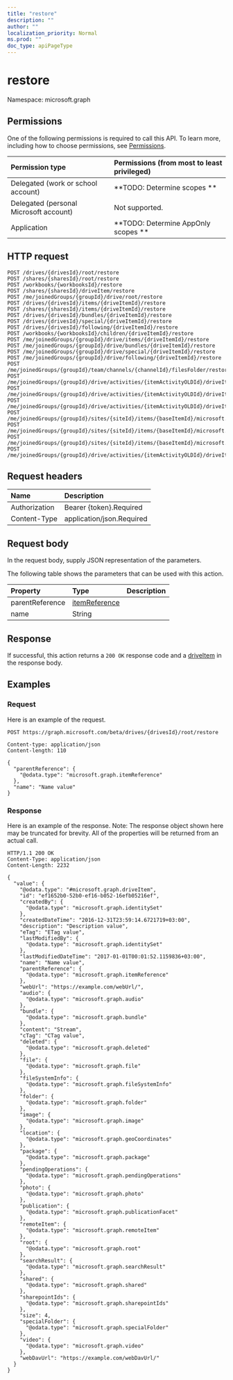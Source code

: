 ```yaml
---
title: "restore"
description: ""
author: ""
localization_priority: Normal
ms.prod: ""
doc_type: apiPageType
---
```


# restore

Namespace: microsoft.graph



## Permissions
One of the following permissions is required to call this API. To learn more, including how to choose permissions, see [Permissions](/concepts/permissions-reference.md).

|Permission type|Permissions (from most to least privileged)|
|:---|:---|
|Delegated (work or school account)|**TODO: Determine scopes **|
|Delegated (personal Microsoft account)|Not supported.|
|Application|**TODO: Determine AppOnly scopes **|

## HTTP request
<!-- {
  "blockType": "ignored"
}
-->
``` http
POST /drives/{drivesId}/root/restore
POST /shares/{sharesId}/root/restore
POST /workbooks/{workbooksId}/restore
POST /shares/{sharesId}/driveItem/restore
POST /me/joinedGroups/{groupId}/drive/root/restore
POST /drives/{drivesId}/items/{driveItemId}/restore
POST /shares/{sharesId}/items/{driveItemId}/restore
POST /drives/{drivesId}/bundles/{driveItemId}/restore
POST /drives/{drivesId}/special/{driveItemId}/restore
POST /drives/{drivesId}/following/{driveItemId}/restore
POST /workbooks/{workbooksId}/children/{driveItemId}/restore
POST /me/joinedGroups/{groupId}/drive/items/{driveItemId}/restore
POST /me/joinedGroups/{groupId}/drive/bundles/{driveItemId}/restore
POST /me/joinedGroups/{groupId}/drive/special/{driveItemId}/restore
POST /me/joinedGroups/{groupId}/drive/following/{driveItemId}/restore
POST /me/joinedGroups/{groupId}/team/channels/{channelId}/filesFolder/restore
POST /me/joinedGroups/{groupId}/drive/activities/{itemActivityOLDId}/driveItem/restore
POST /me/joinedGroups/{groupId}/drive/activities/{itemActivityOLDId}/driveItem/listItem/driveItem/restore
POST /me/joinedGroups/{groupId}/drive/activities/{itemActivityOLDId}/driveItem/children/{driveItemId}/restore
POST /me/joinedGroups/{groupId}/sites/{siteId}/items/{baseItemId}/microsoft.graph.sharedDriveItem/root/restore
POST /me/joinedGroups/{groupId}/sites/{siteId}/items/{baseItemId}/microsoft.graph.sharedDriveItem/driveItem/restore
POST /me/joinedGroups/{groupId}/sites/{siteId}/items/{baseItemId}/microsoft.graph.sharedDriveItem/items/{driveItemId}/restore
POST /me/joinedGroups/{groupId}/drive/activities/{itemActivityOLDId}/driveItem/analytics/itemActivityStats/{itemActivityStatId}/activities/{itemActivityId}/driveItem/restore
```

## Request headers
|Name|Description|
|:---|:---|
|Authorization|Bearer {token}.Required|
|Content-Type|application/json.Required|

## Request body
In the request body, supply JSON representation of the parameters.

The following table shows the parameters that can be used with this action.

|Property|Type|Description|
|:---|:---|:---|
|parentReference|[itemReference](../resources/itemreference.md)||
|name|String||



## Response
If successful, this action returns a `200 OK` response code and a [driveItem](../resources/driveitem.md) in the response body.

## Examples

### Request
Here is an example of the request.
<!-- {
  "blockType": "request",
  "name": "driveitem_restore"
}
-->
``` http
POST https://graph.microsoft.com/beta/drives/{drivesId}/root/restore

Content-type: application/json
Content-length: 110

{
  "parentReference": {
    "@odata.type": "microsoft.graph.itemReference"
  },
  "name": "Name value"
}
```

### Response
Here is an example of the response. Note: The response object shown here may be truncated for brevity. All of the properties will be returned from an actual call.
<!-- {
  "blockType": "response",
  "truncated": true,
  "@odata.type": "microsoft.graph.driveitem"
}
-->
``` http
HTTP/1.1 200 OK
Content-Type: application/json
Content-Length: 2232

{
  "value": {
    "@odata.type": "#microsoft.graph.driveItem",
    "id": "ef1652b0-52b0-ef16-b052-16efb05216ef",
    "createdBy": {
      "@odata.type": "microsoft.graph.identitySet"
    },
    "createdDateTime": "2016-12-31T23:59:14.6721719+03:00",
    "description": "Description value",
    "eTag": "ETag value",
    "lastModifiedBy": {
      "@odata.type": "microsoft.graph.identitySet"
    },
    "lastModifiedDateTime": "2017-01-01T00:01:52.1159836+03:00",
    "name": "Name value",
    "parentReference": {
      "@odata.type": "microsoft.graph.itemReference"
    },
    "webUrl": "https://example.com/webUrl/",
    "audio": {
      "@odata.type": "microsoft.graph.audio"
    },
    "bundle": {
      "@odata.type": "microsoft.graph.bundle"
    },
    "content": "Stream",
    "cTag": "CTag value",
    "deleted": {
      "@odata.type": "microsoft.graph.deleted"
    },
    "file": {
      "@odata.type": "microsoft.graph.file"
    },
    "fileSystemInfo": {
      "@odata.type": "microsoft.graph.fileSystemInfo"
    },
    "folder": {
      "@odata.type": "microsoft.graph.folder"
    },
    "image": {
      "@odata.type": "microsoft.graph.image"
    },
    "location": {
      "@odata.type": "microsoft.graph.geoCoordinates"
    },
    "package": {
      "@odata.type": "microsoft.graph.package"
    },
    "pendingOperations": {
      "@odata.type": "microsoft.graph.pendingOperations"
    },
    "photo": {
      "@odata.type": "microsoft.graph.photo"
    },
    "publication": {
      "@odata.type": "microsoft.graph.publicationFacet"
    },
    "remoteItem": {
      "@odata.type": "microsoft.graph.remoteItem"
    },
    "root": {
      "@odata.type": "microsoft.graph.root"
    },
    "searchResult": {
      "@odata.type": "microsoft.graph.searchResult"
    },
    "shared": {
      "@odata.type": "microsoft.graph.shared"
    },
    "sharepointIds": {
      "@odata.type": "microsoft.graph.sharepointIds"
    },
    "size": 4,
    "specialFolder": {
      "@odata.type": "microsoft.graph.specialFolder"
    },
    "video": {
      "@odata.type": "microsoft.graph.video"
    },
    "webDavUrl": "https://example.com/webDavUrl/"
  }
}
```

